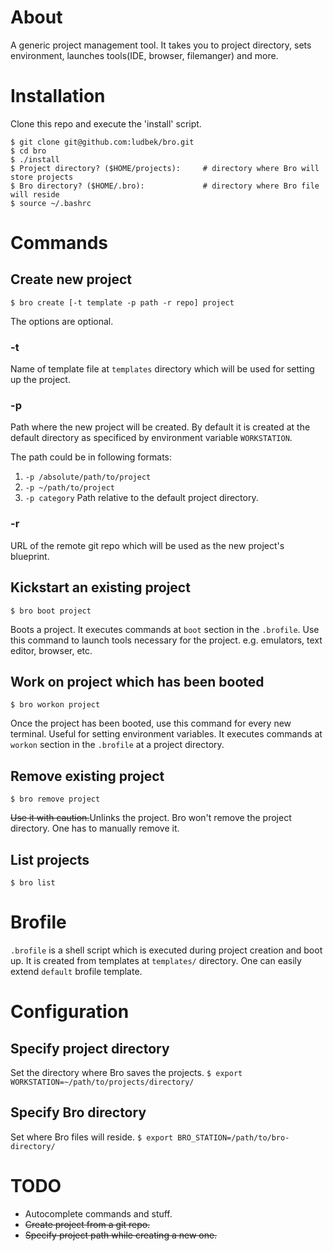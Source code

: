 # About
A generic project management tool. It takes you to project directory, sets environment, launches tools(IDE, browser, filemanger) and more.

# Installation
Clone this repo and execute the 'install' script.

```shell
$ git clone git@github.com:ludbek/bro.git
$ cd bro
$ ./install
$ Project directory? ($HOME/projects):     # directory where Bro will store projects
$ Bro directory? ($HOME/.bro):             # directory where Bro file will reside
$ source ~/.bashrc
```

# Commands
## Create new project
`$ bro create [-t template -p path -r repo] project`

The options are optional.

### -t
Name of template file at `templates` directory which will be used for setting up the project.

### -p
Path where the new project will be created. By default it is created at the default directory
as specificed by environment variable `WORKSTATION`.

The path could be in following formats:

1. `-p /absolute/path/to/project`
2. `-p ~/path/to/project`
3. `-p category`
    Path relative to the default project directory.

### -r
URL of the remote git repo which will be used as the new project's blueprint.

## Kickstart an existing project
`$ bro boot project`

Boots a project. It executes commands at `boot` section in the `.brofile`.
Use this command to launch tools necessary for the project. e.g. emulators, text editor, browser, etc.

## Work on project which has been booted
`$ bro workon project`

Once the project has been booted, use this command for every new terminal. Useful for setting environment variables. It executes commands at `workon` section in the `.brofile` at a project directory.

## Remove existing project
`$ bro remove project`

~~Use it with caution.~~Unlinks the project. Bro won't remove the project directory. One has to manually remove it.

## List projects
`$ bro list`


# Brofile
`.brofile` is a shell script which is executed during project creation and boot up.
It is created from templates at `templates/` directory. One can easily extend
`default` brofile template.


# Configuration
## Specify project directory
Set the directory where Bro saves the projects.
`$ export WORKSTATION=~/path/to/projects/directory/`

## Specify Bro directory
Set where Bro files will reside.
`$ export BRO_STATION=/path/to/bro-directory/`


# TODO
- Autocomplete commands and stuff.
- ~~Create project from a git repo.~~
- ~~Specify project path while creating a new one.~~

